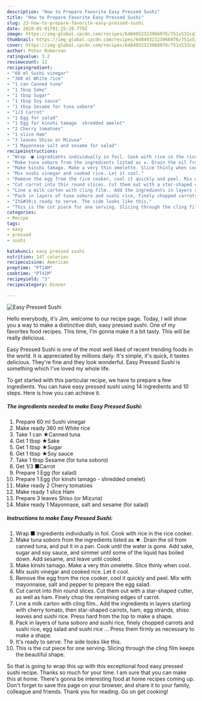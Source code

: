 ```yaml
---
description: "How to Prepare Favorite Easy Pressed Sushi"
title: "How to Prepare Favorite Easy Pressed Sushi"
slug: 23-how-to-prepare-favorite-easy-pressed-sushi
date: 2020-05-01T01:25:28.779Z
image: https://img-global.cpcdn.com/recipes/6484932323966976/751x532cq70/easy-pressed-sushi-recipe-main-photo.jpg
thumbnail: https://img-global.cpcdn.com/recipes/6484932323966976/751x532cq70/easy-pressed-sushi-recipe-main-photo.jpg
cover: https://img-global.cpcdn.com/recipes/6484932323966976/751x532cq70/easy-pressed-sushi-recipe-main-photo.jpg
author: Peter Roberson
ratingvalue: 3.2
reviewcount: 12
recipeingredient:
- "60 ml Sushi vinegar"
- "360 ml White rice"
- "1 can Canned tuna"
- "1 tbsp Sake"
- "1 tbsp Sugar"
- "1 tbsp Soy sauce"
- "1 tbsp Sesame for tuna soboro"
- "1/3 Carrot"
- "1 Egg for salad"
- "1 Egg for kinshi tamago  shredded omelet"
- "2 Cherry tomatoes"
- "1 slice Ham"
- "3 leaves Shiso or Mizuna"
- "1 Mayonnase salt and sesame for salad"
recipeinstructions:
- "Wrap  ■ ingredients individually in foil. Cook with rice in the rice cooker."
- "Make tuna soboro from the ingredients listed as ★. Drain the oil from canned tuna, and put it in a  pan. Cook until the water is gone. Add sake, sugar and soy sauce, and simmer until some of the liquid has boiled down. Add sesame, and leave until cooled."
- "Make kinshi tamago. Make a very thin omelette. Slice thinly when cool."
- "Mix sushi vinegar and cooked rice. Let it cool."
- "Remove the egg from the rice cooker, cool it quickly and peel. Mix with mayonnaise, salt and pepper to prepare the egg salad."
- "Cut carrot into thin round slices. Cut them out with a star-shaped cutter, as well as ham. Finely chop the remaining edges of carrot."
- "Line a milk carton with cling film.. Add the ingredients in layers starting with cherry tomato, then star-shaped carrots, ham, egg strands, shiso leaves and sushi rice. Press hard from the top to make a shape."
- "Pack in layers of tuna soboro and sushi rice, finely chopped carrots and sushi rice, egg salad and sushi rice ... Press them firmly as necessary to make a shape."
- "It&#39;s ready to serve. The side looks like this."
- "This is the cut piece for one serving. Slicing through the cling film keeps the beautiful shape."
categories:
- Recipe
tags:
- easy
- pressed
- sushi

katakunci: easy pressed sushi 
nutrition: 147 calories
recipecuisine: American
preptime: "PT14M"
cooktime: "PT41M"
recipeyield: "3"
recipecategory: Dinner

---
```



![Easy Pressed Sushi](https://img-global.cpcdn.com/recipes/6484932323966976/751x532cq70/easy-pressed-sushi-recipe-main-photo.jpg)

Hello everybody, it's Jim, welcome to our recipe page. Today, I will show you a way to make a distinctive dish, easy pressed sushi. One of my favorites food recipes. This time, I'm gonna make it a bit tasty. This will be really delicious.



Easy Pressed Sushi is one of the most well liked of recent trending foods in the world. It is appreciated by millions daily. It's simple, it's quick, it tastes delicious. They're fine and they look wonderful. Easy Pressed Sushi is something which I've loved my whole life.


To get started with this particular recipe, we have to prepare a few ingredients. You can have easy pressed sushi using 14 ingredients and 10 steps. Here is how you can achieve it.

<!--inarticleads1-->

##### The ingredients needed to make Easy Pressed Sushi:

1. Prepare 60 ml Sushi vinegar
1. Make ready 360 ml White rice
1. Take 1 can ★Canned tuna
1. Get 1 tbsp ★Sake
1. Get 1 tbsp ★Sugar
1. Get 1 tbsp ★Soy sauce
1. Take 1 tbsp Sesame (for tuna soboro)
1. Get 1/3 ■Carrot
1. Prepare 1 Egg (for salad)
1. Prepare 1 Egg (for kinshi tamago - shredded omelet)
1. Make ready 2 Cherry tomatoes
1. Make ready 1 slice Ham
1. Prepare 3 leaves Shiso (or Mizuna)
1. Make ready 1 Mayonnase, salt and sesame (for salad)




<!--inarticleads2-->

##### Instructions to make Easy Pressed Sushi:

1. Wrap  ■ ingredients individually in foil. Cook with rice in the rice cooker.
1. Make tuna soboro from the ingredients listed as ★. Drain the oil from canned tuna, and put it in a  pan. Cook until the water is gone. Add sake, sugar and soy sauce, and simmer until some of the liquid has boiled down. Add sesame, and leave until cooled.
1. Make kinshi tamago. Make a very thin omelette. Slice thinly when cool.
1. Mix sushi vinegar and cooked rice. Let it cool.
1. Remove the egg from the rice cooker, cool it quickly and peel. Mix with mayonnaise, salt and pepper to prepare the egg salad.
1. Cut carrot into thin round slices. Cut them out with a star-shaped cutter, as well as ham. Finely chop the remaining edges of carrot.
1. Line a milk carton with cling film.. Add the ingredients in layers starting with cherry tomato, then star-shaped carrots, ham, egg strands, shiso leaves and sushi rice. Press hard from the top to make a shape.
1. Pack in layers of tuna soboro and sushi rice, finely chopped carrots and sushi rice, egg salad and sushi rice ... Press them firmly as necessary to make a shape.
1. It&#39;s ready to serve. The side looks like this.
1. This is the cut piece for one serving. Slicing through the cling film keeps the beautiful shape.




So that is going to wrap this up with this exceptional food easy pressed sushi recipe. Thanks so much for your time. I am sure that you can make this at home. There's gonna be interesting food at home recipes coming up. Don't forget to save this page on your browser, and share it to your family, colleague and friends. Thank you for reading. Go on get cooking!
